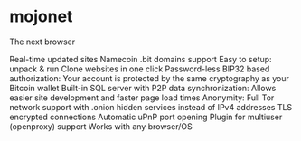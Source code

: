 # mojonet


The next browser 


Real-time updated sites
Namecoin .bit domains support
Easy to setup: unpack & run
Clone websites in one click
Password-less BIP32 based authorization: Your account is protected by the same cryptography as your Bitcoin wallet
Built-in SQL server with P2P data synchronization: Allows easier site development and faster page load times
Anonymity: Full Tor network support with .onion hidden services instead of IPv4 addresses
TLS encrypted connections
Automatic uPnP port opening
Plugin for multiuser (openproxy) support
Works with any browser/OS
